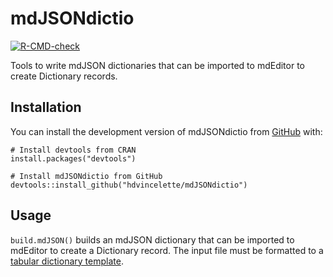 
# mdJSONdictio

<!-- badges: start -->
[![R-CMD-check](https://github.com/hdvincelette/mdJSONdictio/workflows/R-CMD-check/badge.svg)](https://github.com/hdvincelette/mdJSONdictio/actions)
<!-- badges: end -->

Tools to write mdJSON dictionaries that can be imported to mdEditor to create Dictionary records.

## Installation

You can install the development version of mdJSONdictio from [GitHub](https://github.com/) with:

```
# Install devtools from CRAN
install.packages("devtools")

# Install mdJSONdictio from GitHub
devtools::install_github("hdvincelette/mdJSONdictio")
```

## Usage

```build.mdJSON()``` builds an mdJSON dictionary that can be imported to mdEditor to create a Dictionary record. The input file must be formatted to a [tabular dictionary template](https://github.com/hdvincelette/mdJSONdictio/blob/master/inst/templates/build.mdJSON_Dictionary_Template.xlsx?raw=true).

